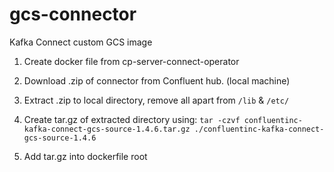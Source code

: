 # gcs-connector
Kafka Connect custom GCS image

1. Create docker file from cp-server-connect-operator 

2. Download .zip of connector from Confluent hub. (local machine)

3. Extract .zip to local directory, remove all apart from `/lib` & `/etc/`

4. Create tar.gz of extracted directory using: `tar -czvf confluentinc-kafka-connect-gcs-source-1.4.6.tar.gz ./confluentinc-kafka-connect-gcs-source-1.4.6`

5. Add tar.gz into dockerfile root